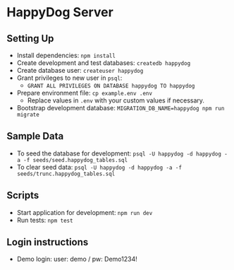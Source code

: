 # HappyDog Server

## Setting Up

- Install dependencies: `npm install`
- Create development and test databases: `createdb happydog`
- Create database user: `createuser happydog`
- Grant privileges to new user in `psql`:
  - `GRANT ALL PRIVILEGES ON DATABASE happydog TO happydog`
- Prepare environment file: `cp example.env .env`
  - Replace values in `.env` with your custom values if necessary.
- Bootstrap development database: `MIGRATION_DB_NAME=happydog npm run migrate`

## Sample Data

- To seed the database for development: `psql -U happydog -d happydog -a -f seeds/seed.happydog_tables.sql`
- To clear seed data: `psql -U happydog -d happydog -a -f seeds/trunc.happydog_tables.sql`

## Scripts

- Start application for development: `npm run dev`
- Run tests: `npm test`

## Login instructions

- Demo login: user: demo / pw: Demo1234!
